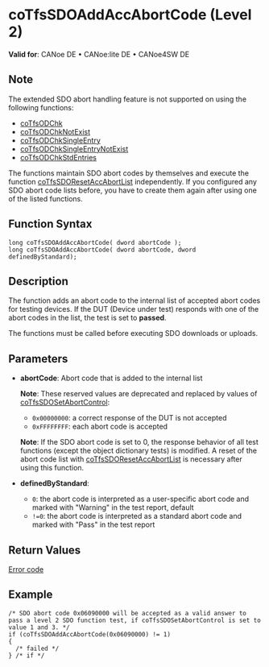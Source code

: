 # coTfsSDOAddAccAbortCode (Level 2)

**Valid for**: CANoe DE • CANoe:lite DE • CANoe4SW DE

## Note
The extended SDO abort handling feature is not supported on using the following functions:
- [coTfsODChk](CAPLfunctionCoTfsOdChk.md)
- [coTfsODChkNotExist](CAPLfunctionCoTfsOdChkNotExist.md)
- [coTfsODChkSingleEntry](CAPLfunctionCoTfsOdChkSingleEntry.md)
- [coTfsODChkSingleEntryNotExist](CAPLfunctionCoTfsOdChkSingleEntryNotExist.md)
- [coTfsODChkStdEntries](CAPLfunctionCoTfsOdChkStdEntries.md)

The functions maintain SDO abort codes by themselves and execute the function [coTfsSDOResetAccAbortList](CAPLfunctionCoTfsSdoResetAccAbortList.md) independently. If you configured any SDO abort code lists before, you have to create them again after using one of the listed functions.

## Function Syntax

```plaintext
long coTfsSDOAddAccAbortCode( dword abortCode );
long coTfsSDOAddAccAbortCode( dword abortCode, dword definedByStandard);
```

## Description

The function adds an abort code to the internal list of accepted abort codes for testing devices. If the DUT (Device under test) responds with one of the abort codes in the list, the test is set to **passed**.

The functions must be called before executing SDO downloads or uploads.

## Parameters

- **abortCode**: Abort code that is added to the internal list

  **Note**: These reserved values are deprecated and replaced by values of [coTfsSDOSetAbortControl](CAPLfunctionCoTfsSdoSetAbortControl.md):
  - `0x00000000`: a correct response of the DUT is not accepted
  - `0xFFFFFFFF`: each abort code is accepted

  **Note**: If the SDO abort code is set to 0, the response behavior of all test functions (except the object dictionary tests) is modified. A reset of the abort code list with [coTfsSDOResetAccAbortList](CAPLfunctionCoTfsSdoResetAccAbortList.md) is necessary after using this function.

- **definedByStandard**:
  - `0`: the abort code is interpreted as a user-specific abort code and marked with "Warning" in the test report, default
  - `!=0`: the abort code is interpreted as a standard abort code and marked with "Pass" in the test report

## Return Values

[Error code](../CAPLfunctionsCANopenNLTFSErrorCodes.md)

## Example

```plaintext
/* SDO abort code 0x06090000 will be accepted as a valid answer to pass a level 2 SDO function test, if coTfsSDOSetAbortControl is set to value 1 and 3. */
if (coTfsSDOAddAccAbortCode(0x06090000) != 1)
{
  /* failed */
} /* if */
```
